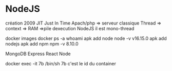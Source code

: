 # NodeJS
création 2009 
JIT Just In Time
Apach/php => serveur classique Thread => context => RAM =>pile dexecution
NodeJS il est mono-thread 

docker images
docker ps -a
whoami
apk add node
node -v
v16.15.0
apk add nodejs
apk add npm
npm -v
8.10.0

MongoDB
Express
React
Node


docker exec -it 7b /bin/sh 
7b c'est le id du container